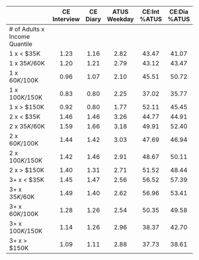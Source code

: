 
|                      | CE<br>Interview |  CE<br>Diary | ATUS<br>Weekday | CE:Int<br>%ATUS | CE:Dia<br>%ATUS |
| -------------------- | :----------: | :----------: | :----------: | :----------: | :----------: |
| # of Adults x Income Quantile |              |              |              |              |              |
| 1 x     < $35K       |         1.23 |         1.16 |         2.82 |        43.47 |        41.07 |
| 1 x  $35K/$60K       |         1.20 |         1.21 |         2.79 |        43.12 |        43.47 |
| 1 x  $60K/$100K      |         0.96 |         1.07 |         2.10 |        45.51 |        50.72 |
| 1 x $100K/$150K      |         0.83 |         0.80 |         2.25 |        37.02 |        35.77 |
| 1 x     > $150K      |         0.92 |         0.80 |         1.77 |        52.11 |        45.45 |
| 2 x     < $35K       |         1.46 |         1.46 |         3.26 |        44.77 |        44.91 |
| 2 x  $35K/$60K       |         1.59 |         1.66 |         3.18 |        49.91 |        52.40 |
| 2 x  $60K/$100K      |         1.44 |         1.42 |         3.03 |        47.69 |        46.94 |
| 2 x $100K/$150K      |         1.42 |         1.46 |         2.91 |        48.67 |        50.11 |
| 2 x     > $150K      |         1.40 |         1.31 |         2.71 |        51.52 |        48.44 |
| 3+ x     < $35K      |         1.45 |         1.47 |         2.56 |        56.52 |        57.39 |
| 3+ x  $35K/$60K      |         1.49 |         1.40 |         2.62 |        56.96 |        53.41 |
| 3+ x  $60K/$100K     |         1.28 |         1.26 |         2.54 |        50.35 |        49.58 |
| 3+ x $100K/$150K     |         1.14 |         1.26 |         2.96 |        38.37 |        42.70 |
| 3+ x     > $150K     |         1.09 |         1.11 |         2.88 |        37.73 |        38.61 |

